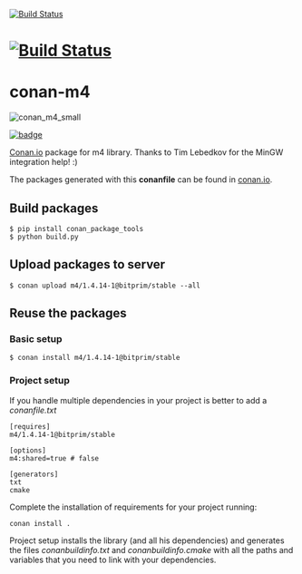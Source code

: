 [![Build Status](https://travis-ci.org/bitprim/bitprim-conan-m4.svg)](https://travis-ci.org/bitprim/bitprim-conan-m4)
# [![Build Status](https://ci.appveyor.com/api/projects/status/github/bitprim/bitprim-conan-m4)](https://ci.appveyor.com/project/bitprim/bitprim-conan-m4)

# conan-m4

![conan_m4_small](https://user-images.githubusercontent.com/3807515/27144498-6c28216a-5132-11e7-8071-22a701c95fa4.png)

[![badge](https://img.shields.io/badge/conan.io-m4%2F1.2.8-green.svg?logo=data:image/png;base64%2CiVBORw0KGgoAAAANSUhEUgAAAA4AAAAOCAMAAAAolt3jAAAA1VBMVEUAAABhlctjlstkl8tlmMtlmMxlmcxmmcxnmsxpnMxpnM1qnc1sn85voM91oM11oc1xotB2oc56pNF6pNJ2ptJ8ptJ8ptN9ptN8p9N5qNJ9p9N9p9R8qtOBqdSAqtOAqtR%2BrNSCrNJ/rdWDrNWCsNWCsNaJs9eLs9iRvNuVvdyVv9yXwd2Zwt6axN6dxt%2Bfx%2BChyeGiyuGjyuCjyuGly%2BGlzOKmzOGozuKoz%2BKqz%2BOq0OOv1OWw1OWw1eWx1eWy1uay1%2Baz1%2Baz1%2Bez2Oe02Oe12ee22ujUGwH3AAAAAXRSTlMAQObYZgAAAAFiS0dEAIgFHUgAAAAJcEhZcwAACxMAAAsTAQCanBgAAAAHdElNRQfgBQkREyOxFIh/AAAAiklEQVQI12NgAAMbOwY4sLZ2NtQ1coVKWNvoc/Eq8XDr2wB5Ig62ekza9vaOqpK2TpoMzOxaFtwqZua2Bm4makIM7OzMAjoaCqYuxooSUqJALjs7o4yVpbowvzSUy87KqSwmxQfnsrPISyFzWeWAXCkpMaBVIC4bmCsOdgiUKwh3JojLgAQ4ZCE0AMm2D29tZwe6AAAAAElFTkSuQmCC)](http://www.conan.io/source/m4/1.2.8/lasote/stable)

[Conan.io](https://conan.io) package for m4 library. Thanks to Tim Lebedkov for the MinGW integration help! :)

The packages generated with this **conanfile** can be found in [conan.io](https://conan.io/source/m4/1.2.8/lasote/stable).

## Build packages

    $ pip install conan_package_tools
    $ python build.py
    
## Upload packages to server

    $ conan upload m4/1.4.14-1@bitprim/stable --all
    
## Reuse the packages

### Basic setup

    $ conan install m4/1.4.14-1@bitprim/stable
    
### Project setup

If you handle multiple dependencies in your project is better to add a *conanfile.txt*
    
    [requires]
    m4/1.4.14-1@bitprim/stable

    [options]
    m4:shared=true # false
    
    [generators]
    txt
    cmake

Complete the installation of requirements for your project running:</small></span>

    conan install . 

Project setup installs the library (and all his dependencies) and generates the files *conanbuildinfo.txt* and *conanbuildinfo.cmake* with all the paths and variables that you need to link with your dependencies.
